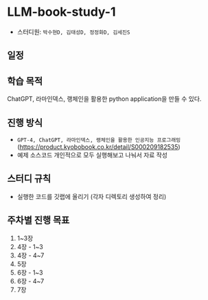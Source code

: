 # LLM-book-study-1
- 스터디원: `박수현D, 김태성D, 정정화D, 김세진S`


## 일정


## 학습 목적
ChatGPT, 라마인덱스, 랭체인을 활용한 python application을 만들 수 있다.

## 진행 방식

- `GPT-4, ChatGPT, 라마인덱스, 랭체인을 활용한 인공지능 프로그래밍`(https://product.kyobobook.co.kr/detail/S000209182535)
- 예제 소스코드 개인적으로 모두 실행해보고 나눠서 자료 작성

## 스터디 규칙

- 실행한 코드를 깃랩에 올리기 (각자 디렉토리 생성하여 정리)

## 주차별 진행 목표

1. 1~3장
2. 4장 - 1~3
3. 4장 - 4~7
4. 5장
5. 6장 - 1~3
6. 6장 - 4~7
7. 7장